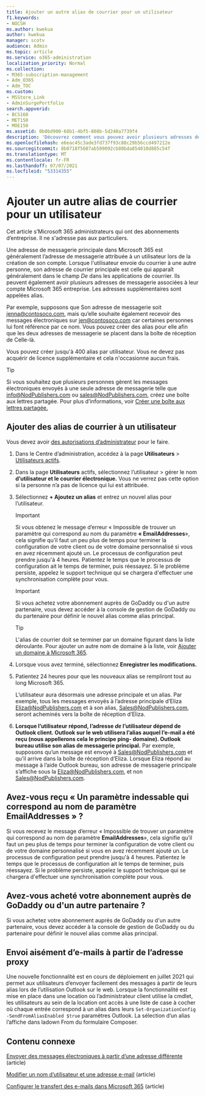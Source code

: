 ```yaml
---
title: Ajouter un autre alias de courrier pour un utilisateur
f1.keywords:
- NOCSH
ms.author: kwekua
author: kwekua
manager: scotv
audience: Admin
ms.topic: article
ms.service: o365-administration
localization_priority: Normal
ms.collection:
- M365-subscription-management
- Adm_O365
- Adm_TOC
ms.custom:
- MSStore_Link
- AdminSurgePortfolio
search.appverid:
- BCS160
- MET150
- MOE150
ms.assetid: 0b0bd900-68b1-4bf5-808b-5d240a7739f4
description: 'Découvrez comment vous pouvez avoir plusieurs adresses de messagerie, appelées alias de messagerie, associées à votre compte Microsoft 365 entreprise. '
ms.openlocfilehash: e6eac45c3ade3fd737f93c88c29b56ccd497212e
ms.sourcegitcommit: 8b0718f5607ab509092cb80bda854010d885c54f
ms.translationtype: MT
ms.contentlocale: fr-FR
ms.lasthandoff: 07/07/2021
ms.locfileid: "53314355"
---
```

# <a name="add-another-email-alias-for-a-user"></a>Ajouter un autre alias de courrier pour un utilisateur
  
Cet article s’Microsoft 365 administrateurs qui ont des abonnements d’entreprise. Il ne s'adresse pas aux particuliers.
  
Une adresse de messagerie principale dans Microsoft 365 est généralement l’adresse de messagerie attribuée à un utilisateur lors de la création de son compte. Lorsque l'utilisateur envoie du courrier à une autre personne, son adresse de courrier principale est celle qui apparaît généralement dans le champ  *De*  dans les applications de courrier. Ils peuvent également avoir plusieurs adresses de messagerie associées à leur compte Microsoft 365 entreprise. Les adresses supplémentaires sont appelées alias. 
  
Par exemple, supposons que Son adresse de messagerie soit jenna@contosoco.com, mais qu’elle souhaite également recevoir des messages électroniques sur jen@contosoco.com car certaines personnes lui font référence par ce nom. Vous pouvez créer des alias pour elle afin que les deux adresses de messagerie se placent dans la boîte de réception de Celle-là.
  
Vous pouvez créer jusqu'à 400 alias par utilisateur. Vous ne devez pas acquérir de licence supplémentaire et cela n'occasionne aucun frais.
  
> [!Tip]
> Si vous souhaitez que plusieurs personnes gèrent les messages électroniques envoyés à une seule adresse de messagerie telle que info@NodPublishers.com ou sales@NodPublishers.com, créez une boîte aux lettres partagée. Pour plus d’informations, voir [Créer une boîte aux lettres partagée.](create-a-shared-mailbox.md)
  
## <a name="add-email-aliases-to-a-user"></a>Ajouter des alias de courrier à un utilisateur

Vous devez avoir [des autorisations d’administrateur](../add-users/about-admin-roles.md) pour le faire. 

1. Dans le Centre d’administration, accédez à la page **Utilisateurs** \> <a href="https://go.microsoft.com/fwlink/p/?linkid=834822" target="_blank">Utilisateurs actifs</a>.

2. Dans la page **Utilisateurs** actifs, sélectionnez l’utilisateur > gérer le nom **d’utilisateur et le courrier électronique.** Vous ne verrez pas cette option si la personne n’a pas de licence qui lui est attribuée. 
    
3. Sélectionnez **+ Ajoutez un alias** et entrez un nouvel alias pour l’utilisateur.   
    
    > [!Important] 
    > Si vous obtenez le message d’erreur « Impossible de trouver un paramètre qui correspond au nom du paramètre **« EmailAddresses**», cela signifie qu’il faut un peu plus de temps pour terminer la configuration de votre client ou de votre domaine personnalisé si vous en avez récemment ajouté un. Le processus de configuration peut prendre jusqu'à 4 heures. Patientez le temps que le processus de configuration ait le temps de terminer, puis réessayez. Si le problème persiste, appelez le support technique qui se chargera d'effectuer une synchronisation complète pour vous.
    
  
    > [!IMPORTANT]
    > Si vous achetez votre abonnement auprès de GoDaddy ou d'un autre partenaire, vous devez accéder à la console de gestion de GoDaddy ou du partenaire pour définir le nouvel alias comme alias principal. 
  
    > [!TIP]
    > L'alias de courrier doit se terminer par un domaine figurant dans la liste déroulante. Pour ajouter un autre nom de domaine à la liste, voir [Ajouter un domaine à Microsoft 365](../setup/add-domain.md). 
  
     
5. Lorsque vous avez terminé, sélectionnez **Enregistrer les modifications.**
    
6. Patientez 24 heures pour que les nouveaux alias se rempliront tout au long Microsoft 365.
    
    L’utilisateur aura désormais une adresse principale et un alias. Par exemple, tous les messages envoyés à l’adresse principale d’Eliza Eliza@NodPublishers.com et à son alias, Sales@NodPublishers.com, seront acheminés vers la boîte de réception d’Eliza.
    
  
7. **Lorsque l’utilisateur répond, l’adresse *de* l’utilisateur dépend de Outlook client. Outlook sur le web utilisera l’alias auquel l’e-mail a été reçu (nous appellerons cela le principe ping- domaine). Outlook bureau utilise son alias de messagerie principal.** Par exemple, supposons qu’un message est envoyé à Sales@NodPublishers.com et qu’il arrive dans la boîte de réception d’Eliza. Lorsque Eliza répond au message à l’aide Outlook bureau, son adresse de messagerie principale s’affiche sous la Eliza@NodPublishers.com, et non Sales@NodPublishers.com.
    
## <a name="did-you-get-a-parameter-cannot-be-found-that-matches-parameter-name-emailaddresses"></a>Avez-vous reçu « Un paramètre indessable qui correspond au nom de paramètre EmailAddresses » ?

Si vous recevez le message d’erreur « Impossible de trouver un paramètre qui correspond au nom de paramètre **EmailAddresses**», cela signifie qu’il faut un peu plus de temps pour terminer la configuration de votre client ou de votre domaine personnalisé si vous en avez récemment ajouté un. Le processus de configuration peut prendre jusqu'à 4 heures. Patientez le temps que le processus de configuration ait le temps de terminer, puis réessayez. Si le problème persiste, appelez le support technique qui se chargera d'effectuer une synchronisation complète pour vous.
  
## <a name="did-you-purchase-your-subscription-from-godaddy-or-another-partner"></a>Avez-vous acheté votre abonnement auprès de GoDaddy ou d'un autre partenaire ?


Si vous achetez votre abonnement auprès de GoDaddy ou d'un autre partenaire, vous devez accéder à la console de gestion de GoDaddy ou du partenaire pour définir le nouvel alias comme alias principal.

## <a name="sending-email-from-the-proxy-address-easily"></a>Envoi aisément d’e-mails à partir de l’adresse proxy

Une nouvelle fonctionnalité est en cours de déploiement en juillet 2021 qui permet aux utilisateurs d’envoyer facilement des messages à partir de leurs alias lors de l’utilisation Outlook sur le web. Lorsque la fonctionnalité est mise en place dans une location où l’administrateur client utilise la cmdlet, les utilisateurs au sein de la location ont accès à une liste de case à cocher où chaque entrée correspond à un alias dans leurs `Set-OrganizationConfig -SendFromAliasEnabled $true` paramètres Outlook. La sélection d’un alias l’affiche dans ladown From du formulaire Composer.
  
## <a name="related-content"></a>Contenu connexe

[Envoyer des messages électroniques à partir d’une adresse différente](https://support.microsoft.com/office/ccba89cb-141c-4a36-8c56-6d16a8556d2e) (article)

[Modifier un nom d’utilisateur et une adresse e-mail](../add-users/change-a-user-name-and-email-address.md) (article)

[Configurer le transfert des e-mails dans Microsoft 365](configure-email-forwarding.md) (article)
